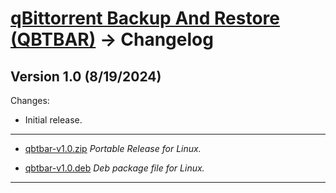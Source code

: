 # [qBittorrent Backup And Restore (QBTBAR)](readme.md) -> Changelog

## Version 1.0 (8/19/2024)

Changes:

* Initial release.

---------------------------------------

* [qbtbar-v1.0.zip](https://github.com/alex-free/qbittorrent-backup-and-restore/releases/download/v1.0/qbtbar-v1.0.zip) _Portable Release for Linux._

* [qbtbar-v1.0.deb](https://github.com/alex-free/qbittorrent-backup-and-restore/releases/download/v1.0/qbtbar-v1.0.deb) _Deb package file for Linux._

---------------------------------------